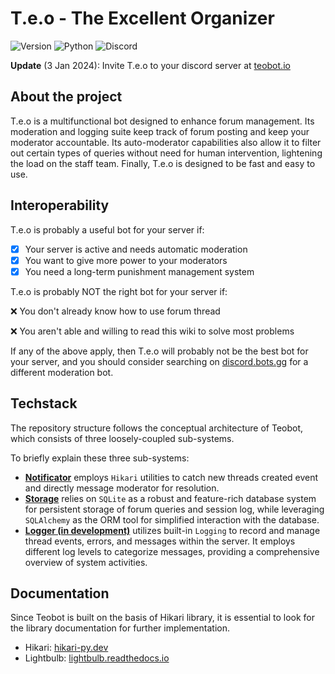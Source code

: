 # T.e.o - The Excellent Organizer

![Version](https://img.shields.io/badge/Latest%20Version-dev1.0.2-%2300b4d8.svg?&style=for-the-badge&logo=git&logoColor=white)
![Python](https://img.shields.io/badge/Python-%230096c7.svg?&style=for-the-badge&logo=python&logoColor=white)
![Discord](https://img.shields.io/badge/Discord-%235865F2.svg?style=for-the-badge&logo=discord&logoColor=white)

**Update** (3 Jan 2024): Invite T.e.o to your discord server at [teobot.io](https://nauqh.github.io/error.html)

## About the project

T.e.o is a multifunctional bot designed to enhance forum management. Its moderation and logging suite keep track of forum posting and keep your moderator accountable. Its auto-moderator capabilities also allow it to filter out certain types of queries without need for human intervention, lightening the load on the staff team. Finally, T.e.o is designed to be fast and easy to use.

## Interoperability
T.e.o is probably a useful bot for your server if:

- [x] Your server is active and needs automatic moderation
- [x] You want to give more power to your moderators
- [x] You need a long-term punishment management system

T.e.o is probably NOT the right bot for your server if:

❌ You don't already know how to use forum thread

❌ You aren't able and willing to read this wiki to solve most problems

If any of the above apply, then T.e.o will probably not be the best bot for your server, and you should consider searching on [discord.bots.gg](https://discord.bots.gg) for a different moderation bot.

## Techstack

The repository structure follows the conceptual architecture of Teobot, which consists of three loosely-coupled sub-systems.

To briefly explain these three sub-systems:

- **[Notificator][hikari]** employs `Hikari` utilities to catch new threads created event and directly message moderator for resolution.
- **[Storage][storage]** relies on `SQLite` as a robust and feature-rich database system for persistent storage of forum queries and session log, while leveraging `SQLAlchemy` as the ORM tool for simplified interaction with the database.
- **[Logger (in development)][logger]** utilizes built-in `Logging` to record and manage thread events, errors, and messages within the server. It employs different log levels to categorize messages, providing a comprehensive overview of system activities.


## Documentation

Since Teobot is built on the basis of Hikari library, it is essential to look for the library documentation for further implementation. 

- Hikari: [hikari-py.dev](hikari)
- Lightbulb: [lightbulb.readthedocs.io](lightbulb)


[storage]: https://docs.python.org/3/library/sqlite3.html
[logger]: https://docs.python.org/3/library/logging.html
[hikari]: https://www.hikari-py.dev/
[lightbulb]: https://hikari-lightbulb.readthedocs.io/en/latest/
